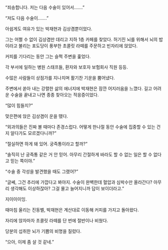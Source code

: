 “죄송합니다. 저는 다음 수술이 있어서…….”

“저도 다음 수술이…….”

아쉽게도 여유가 있는 박재현과 김상겸뿐이었다.

그는 어쩔 수 없이 김상겸만 데리고 지하 1층 카페를 찾았다. 허기진 뇌를 위해서 뇌의 밥이라고 불리는 포도당이 풍부한 초콜릿 라떼를 주문하고 빈자리에 앉았다.

커피를 기다리는 동안 그는 슬쩍 주변을 훑었다.

각 부서에 일하는 병원 스태프들, 환자와 보호자 보험회사 직원 등등.

수많은 사람들이 상점가를 지나치며 활기찬 기운을 뿜어냈다.

주변에서 쏟아 내는 강렬한 삶의 에너지에 박재현은 잠깐 어지러움을 느꼈다. 길고 어려운 수술을 끝내고 나면 종종 찾아오는 적응증이었다.

“많이 힘들지?”

맞은편에 앉은 김상겸이 운을 뗐다.

“외과의들은 진짜 볼 때마다 존경스럽다. 어떻게 한나절 동안 수술에 집중할 수 있는 건지 알다가도 모르겠다니까?”

“절실하면 하게 돼 있어. 궁즉통이라고 할까?”

“솔직히 난 궁즉통 같은 거 안 믿어. 아무리 간절하게 바라도 할 수 없는 일은 할 수 없다고 믿는 쪽이야.”

“수술 중 각성을 발견했을 때도 그랬어?”

“글쎄, 그건 추리에 가깝다고 봐야지. 수술이 완벽한데 혈압과 심박수만 올라간다? 아무리 생각해도 이상하잖아? 그걸 물고 늘어지니까 답이 보이더라고.”

지이이이잉.

때마침 울리는 진동벨, 박재현은 계산대로 이동해 커피를 가지고 돌아왔다.

자리에 앉자마자 초콜릿 라떼를 단 번에 절반이나 비웠다.

당분의 섭취한 뇌가 기쁨의 비명을 질렀다.

“으아, 이제 좀 살 것 같네.”